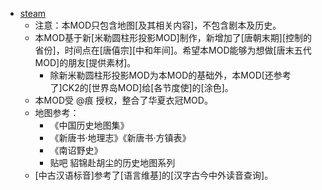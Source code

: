 - [steam](https://steamcommunity.com/sharedfiles/filedetails/?id=2389456906&searchtext=tang)
    - 注意：本MOD只包含地图[及其相关内容]，不包含剧本及历史。
    - 本MOD基于新[米勒圆柱形投影MOD]制作，新增加了[唐朝末期][控制的省份]，时间点在[唐僖宗][中和年间]。希望本MOD能够为想做[唐末五代MOD]的朋友[提供素材]。
        - 除新米勒圆柱形投影MOD为本MOD的基础外，本MOD[还参考了]CK2的[世界岛MOD]给[各节度使]的[涂色]。
    - 本MOD受 @痕 授权，整合了华夏衣冠MOD。
    - 地图参考：
        - 《中国历史地图集》
        - 《新唐书·地理志》《新唐书·方镇表》
        - 《南诏野史》
        - 贴吧 貂锦赴胡尘的历史地图系列
    - [中古汉语标音]参考了[语言维基]的[汉字古今中外读音查询]。
